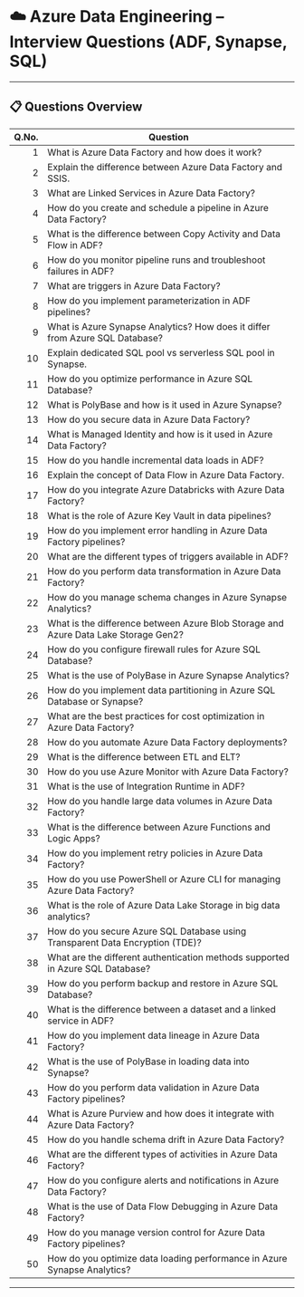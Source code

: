# ☁️ Azure Data Engineering – Interview Questions (ADF, Synapse, SQL)

---

## 📋 Questions Overview

| Q.No. | Question |
|------:|----------|
| 1 | What is Azure Data Factory and how does it work? |
| 2 | Explain the difference between Azure Data Factory and SSIS. |
| 3 | What are Linked Services in Azure Data Factory? |
| 4 | How do you create and schedule a pipeline in Azure Data Factory? |
| 5 | What is the difference between Copy Activity and Data Flow in ADF? |
| 6 | How do you monitor pipeline runs and troubleshoot failures in ADF? |
| 7 | What are triggers in Azure Data Factory? |
| 8 | How do you implement parameterization in ADF pipelines? |
| 9 | What is Azure Synapse Analytics? How does it differ from Azure SQL Database? |
| 10 | Explain dedicated SQL pool vs serverless SQL pool in Synapse. |
| 11 | How do you optimize performance in Azure SQL Database? |
| 12 | What is PolyBase and how is it used in Azure Synapse? |
| 13 | How do you secure data in Azure Data Factory? |
| 14 | What is Managed Identity and how is it used in Azure Data Factory? |
| 15 | How do you handle incremental data loads in ADF? |
| 16 | Explain the concept of Data Flow in Azure Data Factory. |
| 17 | How do you integrate Azure Databricks with Azure Data Factory? |
| 18 | What is the role of Azure Key Vault in data pipelines? |
| 19 | How do you implement error handling in Azure Data Factory pipelines? |
| 20 | What are the different types of triggers available in ADF? |
| 21 | How do you perform data transformation in Azure Data Factory? |
| 22 | How do you manage schema changes in Azure Synapse Analytics? |
| 23 | What is the difference between Azure Blob Storage and Azure Data Lake Storage Gen2? |
| 24 | How do you configure firewall rules for Azure SQL Database? |
| 25 | What is the use of PolyBase in Azure Synapse Analytics? |
| 26 | How do you implement data partitioning in Azure SQL Database or Synapse? |
| 27 | What are the best practices for cost optimization in Azure Data Factory? |
| 28 | How do you automate Azure Data Factory deployments? |
| 29 | What is the difference between ETL and ELT? |
| 30 | How do you use Azure Monitor with Azure Data Factory? |
| 31 | What is the use of Integration Runtime in ADF? |
| 32 | How do you handle large data volumes in Azure Data Factory? |
| 33 | What is the difference between Azure Functions and Logic Apps? |
| 34 | How do you implement retry policies in Azure Data Factory? |
| 35 | How do you use PowerShell or Azure CLI for managing Azure Data Factory? |
| 36 | What is the role of Azure Data Lake Storage in big data analytics? |
| 37 | How do you secure Azure SQL Database using Transparent Data Encryption (TDE)? |
| 38 | What are the different authentication methods supported in Azure SQL Database? |
| 39 | How do you perform backup and restore in Azure SQL Database? |
| 40 | What is the difference between a dataset and a linked service in ADF? |
| 41 | How do you implement data lineage in Azure Data Factory? |
| 42 | What is the use of PolyBase in loading data into Synapse? |
| 43 | How do you perform data validation in Azure Data Factory pipelines? |
| 44 | What is Azure Purview and how does it integrate with Azure Data Factory? |
| 45 | How do you handle schema drift in Azure Data Factory? |
| 46 | What are the different types of activities in Azure Data Factory? |
| 47 | How do you configure alerts and notifications in Azure Data Factory? |
| 48 | What is the use of Data Flow Debugging in Azure Data Factory? |
| 49 | How do you manage version control for Azure Data Factory pipelines? |
| 50 | How do you optimize data loading performance in Azure Synapse Analytics? |

---



